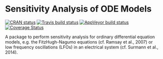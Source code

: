 Sensitivity Analysis of ODE Models
==============

[![CRAN status](https://www.r-pkg.org/badges/version/ODEsensitivity)](https://cran.r-project.org/package=ODEsensitivity)
[![Travis build status](https://travis-ci.org/surmann/ODEsensitivity.svg?branch=master)](https://travis-ci.org/surmann/ODEsensitivity)
[![AppVeyor build status](https://ci.appveyor.com/api/projects/status/github/surmann/ODEsensitivity?branch=master&svg=true)](https://ci.appveyor.com/project/surmann/ODEsensitivity)
[![Coverage Status](https://coveralls.io/repos/github/surmann/ODEsensitivity/badge.svg?branch=master)](https://coveralls.io/github/surmann/ODEsensitivity?branch=master)

A package to perform sensitivity analysis for ordinary differential equation 
models, e.g. the FitzHugh-Nagumo equations (cf. Ramsay et al., 2007) or low 
frequency oscillations (LFOs) in an electrical system (cf. Surmann et al., 
2014).
